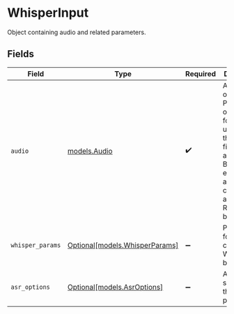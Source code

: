 # WhisperInput

Object containing audio and related parameters.


## Fields

| Field                                                                                                                                                        | Type                                                                                                                                                         | Required                                                                                                                                                     | Description                                                                                                                                                  |
| ------------------------------------------------------------------------------------------------------------------------------------------------------------ | ------------------------------------------------------------------------------------------------------------------------------------------------------------ | ------------------------------------------------------------------------------------------------------------------------------------------------------------ | ------------------------------------------------------------------------------------------------------------------------------------------------------------ |
| `audio`                                                                                                                                                      | [models.Audio](../models/audio.md)                                                                                                                           | :heavy_check_mark:                                                                                                                                           | Audio input options. Provide one of the following: - url: URL of the audio file. - audio_b64: Base64-encoded audio content. - audio_bytes: Raw audio bytes.<br/> |
| `whisper_params`                                                                                                                                             | [Optional[models.WhisperParams]](../models/whisperparams.md)                                                                                                 | :heavy_minus_sign:                                                                                                                                           | Parameters for controlling Whisper’s behavior.                                                                                                               |
| `asr_options`                                                                                                                                                | [Optional[models.AsrOptions]](../models/asroptions.md)                                                                                                       | :heavy_minus_sign:                                                                                                                                           | Advanced settings for the ASR process.                                                                                                                       |